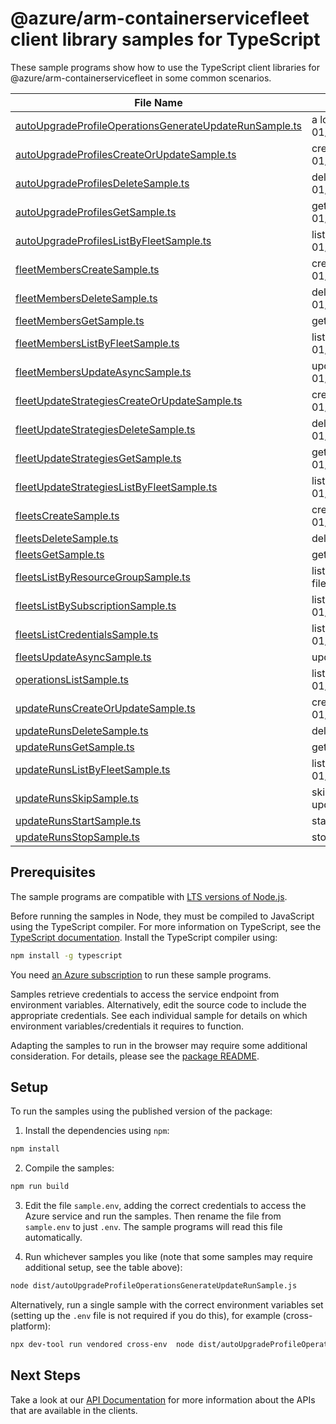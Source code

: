# @azure/arm-containerservicefleet client library samples for TypeScript

These sample programs show how to use the TypeScript client libraries for @azure/arm-containerservicefleet in some common scenarios.

| **File Name**                                                                                                 | **Description**                                                                                                                          |
| ------------------------------------------------------------------------------------------------------------- | ---------------------------------------------------------------------------------------------------------------------------------------- |
| [autoUpgradeProfileOperationsGenerateUpdateRunSample.ts][autoupgradeprofileoperationsgenerateupdaterunsample] | a long-running resource action. x-ms-original-file: 2025-03-01/AutoUpgradeProfileOperations_GenerateUpdateRun_MaximumSet_Gen.json        |
| [autoUpgradeProfilesCreateOrUpdateSample.ts][autoupgradeprofilescreateorupdatesample]                         | create a AutoUpgradeProfile x-ms-original-file: 2025-03-01/AutoUpgradeProfiles_CreateOrUpdate.json                                       |
| [autoUpgradeProfilesDeleteSample.ts][autoupgradeprofilesdeletesample]                                         | delete a AutoUpgradeProfile x-ms-original-file: 2025-03-01/AutoUpgradeProfiles_Delete.json                                               |
| [autoUpgradeProfilesGetSample.ts][autoupgradeprofilesgetsample]                                               | get a AutoUpgradeProfile x-ms-original-file: 2025-03-01/AutoUpgradeProfiles_Get.json                                                     |
| [autoUpgradeProfilesListByFleetSample.ts][autoupgradeprofileslistbyfleetsample]                               | list AutoUpgradeProfile resources by Fleet x-ms-original-file: 2025-03-01/AutoUpgradeProfiles_ListByFleet.json                           |
| [fleetMembersCreateSample.ts][fleetmemberscreatesample]                                                       | create a FleetMember x-ms-original-file: 2025-03-01/FleetMembers_Create.json                                                             |
| [fleetMembersDeleteSample.ts][fleetmembersdeletesample]                                                       | delete a FleetMember x-ms-original-file: 2025-03-01/FleetMembers_Delete.json                                                             |
| [fleetMembersGetSample.ts][fleetmembersgetsample]                                                             | get a FleetMember x-ms-original-file: 2025-03-01/FleetMembers_Get.json                                                                   |
| [fleetMembersListByFleetSample.ts][fleetmemberslistbyfleetsample]                                             | list FleetMember resources by Fleet x-ms-original-file: 2025-03-01/FleetMembers_ListByFleet.json                                         |
| [fleetMembersUpdateAsyncSample.ts][fleetmembersupdateasyncsample]                                             | update a FleetMember x-ms-original-file: 2025-03-01/FleetMembers_Update.json                                                             |
| [fleetUpdateStrategiesCreateOrUpdateSample.ts][fleetupdatestrategiescreateorupdatesample]                     | create a FleetUpdateStrategy x-ms-original-file: 2025-03-01/FleetUpdateStrategies_CreateOrUpdate_MaximumSet_Gen.json                     |
| [fleetUpdateStrategiesDeleteSample.ts][fleetupdatestrategiesdeletesample]                                     | delete a FleetUpdateStrategy x-ms-original-file: 2025-03-01/FleetUpdateStrategies_Delete_MaximumSet_Gen.json                             |
| [fleetUpdateStrategiesGetSample.ts][fleetupdatestrategiesgetsample]                                           | get a FleetUpdateStrategy x-ms-original-file: 2025-03-01/FleetUpdateStrategies_Get_MaximumSet_Gen.json                                   |
| [fleetUpdateStrategiesListByFleetSample.ts][fleetupdatestrategieslistbyfleetsample]                           | list FleetUpdateStrategy resources by Fleet x-ms-original-file: 2025-03-01/FleetUpdateStrategies_ListByFleet_MaximumSet_Gen.json         |
| [fleetsCreateSample.ts][fleetscreatesample]                                                                   | creates or updates a Fleet. x-ms-original-file: 2025-03-01/Fleets_CreateOrUpdate.json                                                    |
| [fleetsDeleteSample.ts][fleetsdeletesample]                                                                   | delete a Fleet x-ms-original-file: 2025-03-01/Fleets_Delete.json                                                                         |
| [fleetsGetSample.ts][fleetsgetsample]                                                                         | gets a Fleet. x-ms-original-file: 2025-03-01/Fleets_Get.json                                                                             |
| [fleetsListByResourceGroupSample.ts][fleetslistbyresourcegroupsample]                                         | lists fleets in the specified subscription and resource group. x-ms-original-file: 2025-03-01/Fleets_ListByResourceGroup.json            |
| [fleetsListBySubscriptionSample.ts][fleetslistbysubscriptionsample]                                           | lists fleets in the specified subscription. x-ms-original-file: 2025-03-01/Fleets_ListBySub.json                                         |
| [fleetsListCredentialsSample.ts][fleetslistcredentialssample]                                                 | lists the user credentials of a Fleet. x-ms-original-file: 2025-03-01/Fleets_ListCredentialsResult.json                                  |
| [fleetsUpdateAsyncSample.ts][fleetsupdateasyncsample]                                                         | update a Fleet x-ms-original-file: 2025-03-01/Fleets_PatchTags.json                                                                      |
| [operationsListSample.ts][operationslistsample]                                                               | list the operations for the provider x-ms-original-file: 2025-03-01/Operations_List.json                                                 |
| [updateRunsCreateOrUpdateSample.ts][updaterunscreateorupdatesample]                                           | create a UpdateRun x-ms-original-file: 2025-03-01/UpdateRuns_CreateOrUpdate.json                                                         |
| [updateRunsDeleteSample.ts][updaterunsdeletesample]                                                           | delete a UpdateRun x-ms-original-file: 2025-03-01/UpdateRuns_Delete.json                                                                 |
| [updateRunsGetSample.ts][updaterunsgetsample]                                                                 | get a UpdateRun x-ms-original-file: 2025-03-01/UpdateRuns_Get.json                                                                       |
| [updateRunsListByFleetSample.ts][updaterunslistbyfleetsample]                                                 | list UpdateRun resources by Fleet x-ms-original-file: 2025-03-01/UpdateRuns_ListByFleet.json                                             |
| [updateRunsSkipSample.ts][updaterunsskipsample]                                                               | skips one or a combination of member/group/stage/afterStageWait(s) of an update run. x-ms-original-file: 2025-03-01/UpdateRuns_Skip.json |
| [updateRunsStartSample.ts][updaterunsstartsample]                                                             | starts an UpdateRun. x-ms-original-file: 2025-03-01/UpdateRuns_Start.json                                                                |
| [updateRunsStopSample.ts][updaterunsstopsample]                                                               | stops an UpdateRun. x-ms-original-file: 2025-03-01/UpdateRuns_Stop.json                                                                  |

## Prerequisites

The sample programs are compatible with [LTS versions of Node.js](https://github.com/nodejs/release#release-schedule).

Before running the samples in Node, they must be compiled to JavaScript using the TypeScript compiler. For more information on TypeScript, see the [TypeScript documentation][typescript]. Install the TypeScript compiler using:

```bash
npm install -g typescript
```

You need [an Azure subscription][freesub] to run these sample programs.

Samples retrieve credentials to access the service endpoint from environment variables. Alternatively, edit the source code to include the appropriate credentials. See each individual sample for details on which environment variables/credentials it requires to function.

Adapting the samples to run in the browser may require some additional consideration. For details, please see the [package README][package].

## Setup

To run the samples using the published version of the package:

1. Install the dependencies using `npm`:

```bash
npm install
```

2. Compile the samples:

```bash
npm run build
```

3. Edit the file `sample.env`, adding the correct credentials to access the Azure service and run the samples. Then rename the file from `sample.env` to just `.env`. The sample programs will read this file automatically.

4. Run whichever samples you like (note that some samples may require additional setup, see the table above):

```bash
node dist/autoUpgradeProfileOperationsGenerateUpdateRunSample.js
```

Alternatively, run a single sample with the correct environment variables set (setting up the `.env` file is not required if you do this), for example (cross-platform):

```bash
npx dev-tool run vendored cross-env  node dist/autoUpgradeProfileOperationsGenerateUpdateRunSample.js
```

## Next Steps

Take a look at our [API Documentation][apiref] for more information about the APIs that are available in the clients.

[autoupgradeprofileoperationsgenerateupdaterunsample]: https://github.com/Azure/azure-sdk-for-js/blob/main/sdk/containerservice/arm-containerservicefleet/samples/v3/typescript/src/autoUpgradeProfileOperationsGenerateUpdateRunSample.ts
[autoupgradeprofilescreateorupdatesample]: https://github.com/Azure/azure-sdk-for-js/blob/main/sdk/containerservice/arm-containerservicefleet/samples/v3/typescript/src/autoUpgradeProfilesCreateOrUpdateSample.ts
[autoupgradeprofilesdeletesample]: https://github.com/Azure/azure-sdk-for-js/blob/main/sdk/containerservice/arm-containerservicefleet/samples/v3/typescript/src/autoUpgradeProfilesDeleteSample.ts
[autoupgradeprofilesgetsample]: https://github.com/Azure/azure-sdk-for-js/blob/main/sdk/containerservice/arm-containerservicefleet/samples/v3/typescript/src/autoUpgradeProfilesGetSample.ts
[autoupgradeprofileslistbyfleetsample]: https://github.com/Azure/azure-sdk-for-js/blob/main/sdk/containerservice/arm-containerservicefleet/samples/v3/typescript/src/autoUpgradeProfilesListByFleetSample.ts
[fleetmemberscreatesample]: https://github.com/Azure/azure-sdk-for-js/blob/main/sdk/containerservice/arm-containerservicefleet/samples/v3/typescript/src/fleetMembersCreateSample.ts
[fleetmembersdeletesample]: https://github.com/Azure/azure-sdk-for-js/blob/main/sdk/containerservice/arm-containerservicefleet/samples/v3/typescript/src/fleetMembersDeleteSample.ts
[fleetmembersgetsample]: https://github.com/Azure/azure-sdk-for-js/blob/main/sdk/containerservice/arm-containerservicefleet/samples/v3/typescript/src/fleetMembersGetSample.ts
[fleetmemberslistbyfleetsample]: https://github.com/Azure/azure-sdk-for-js/blob/main/sdk/containerservice/arm-containerservicefleet/samples/v3/typescript/src/fleetMembersListByFleetSample.ts
[fleetmembersupdateasyncsample]: https://github.com/Azure/azure-sdk-for-js/blob/main/sdk/containerservice/arm-containerservicefleet/samples/v3/typescript/src/fleetMembersUpdateAsyncSample.ts
[fleetupdatestrategiescreateorupdatesample]: https://github.com/Azure/azure-sdk-for-js/blob/main/sdk/containerservice/arm-containerservicefleet/samples/v3/typescript/src/fleetUpdateStrategiesCreateOrUpdateSample.ts
[fleetupdatestrategiesdeletesample]: https://github.com/Azure/azure-sdk-for-js/blob/main/sdk/containerservice/arm-containerservicefleet/samples/v3/typescript/src/fleetUpdateStrategiesDeleteSample.ts
[fleetupdatestrategiesgetsample]: https://github.com/Azure/azure-sdk-for-js/blob/main/sdk/containerservice/arm-containerservicefleet/samples/v3/typescript/src/fleetUpdateStrategiesGetSample.ts
[fleetupdatestrategieslistbyfleetsample]: https://github.com/Azure/azure-sdk-for-js/blob/main/sdk/containerservice/arm-containerservicefleet/samples/v3/typescript/src/fleetUpdateStrategiesListByFleetSample.ts
[fleetscreatesample]: https://github.com/Azure/azure-sdk-for-js/blob/main/sdk/containerservice/arm-containerservicefleet/samples/v3/typescript/src/fleetsCreateSample.ts
[fleetsdeletesample]: https://github.com/Azure/azure-sdk-for-js/blob/main/sdk/containerservice/arm-containerservicefleet/samples/v3/typescript/src/fleetsDeleteSample.ts
[fleetsgetsample]: https://github.com/Azure/azure-sdk-for-js/blob/main/sdk/containerservice/arm-containerservicefleet/samples/v3/typescript/src/fleetsGetSample.ts
[fleetslistbyresourcegroupsample]: https://github.com/Azure/azure-sdk-for-js/blob/main/sdk/containerservice/arm-containerservicefleet/samples/v3/typescript/src/fleetsListByResourceGroupSample.ts
[fleetslistbysubscriptionsample]: https://github.com/Azure/azure-sdk-for-js/blob/main/sdk/containerservice/arm-containerservicefleet/samples/v3/typescript/src/fleetsListBySubscriptionSample.ts
[fleetslistcredentialssample]: https://github.com/Azure/azure-sdk-for-js/blob/main/sdk/containerservice/arm-containerservicefleet/samples/v3/typescript/src/fleetsListCredentialsSample.ts
[fleetsupdateasyncsample]: https://github.com/Azure/azure-sdk-for-js/blob/main/sdk/containerservice/arm-containerservicefleet/samples/v3/typescript/src/fleetsUpdateAsyncSample.ts
[operationslistsample]: https://github.com/Azure/azure-sdk-for-js/blob/main/sdk/containerservice/arm-containerservicefleet/samples/v3/typescript/src/operationsListSample.ts
[updaterunscreateorupdatesample]: https://github.com/Azure/azure-sdk-for-js/blob/main/sdk/containerservice/arm-containerservicefleet/samples/v3/typescript/src/updateRunsCreateOrUpdateSample.ts
[updaterunsdeletesample]: https://github.com/Azure/azure-sdk-for-js/blob/main/sdk/containerservice/arm-containerservicefleet/samples/v3/typescript/src/updateRunsDeleteSample.ts
[updaterunsgetsample]: https://github.com/Azure/azure-sdk-for-js/blob/main/sdk/containerservice/arm-containerservicefleet/samples/v3/typescript/src/updateRunsGetSample.ts
[updaterunslistbyfleetsample]: https://github.com/Azure/azure-sdk-for-js/blob/main/sdk/containerservice/arm-containerservicefleet/samples/v3/typescript/src/updateRunsListByFleetSample.ts
[updaterunsskipsample]: https://github.com/Azure/azure-sdk-for-js/blob/main/sdk/containerservice/arm-containerservicefleet/samples/v3/typescript/src/updateRunsSkipSample.ts
[updaterunsstartsample]: https://github.com/Azure/azure-sdk-for-js/blob/main/sdk/containerservice/arm-containerservicefleet/samples/v3/typescript/src/updateRunsStartSample.ts
[updaterunsstopsample]: https://github.com/Azure/azure-sdk-for-js/blob/main/sdk/containerservice/arm-containerservicefleet/samples/v3/typescript/src/updateRunsStopSample.ts
[apiref]: https://learn.microsoft.com/javascript/api/@azure/arm-containerservicefleet?view=azure-node-preview
[freesub]: https://azure.microsoft.com/free/
[package]: https://github.com/Azure/azure-sdk-for-js/tree/main/sdk/containerservice/arm-containerservicefleet/README.md
[typescript]: https://www.typescriptlang.org/docs/home.html
